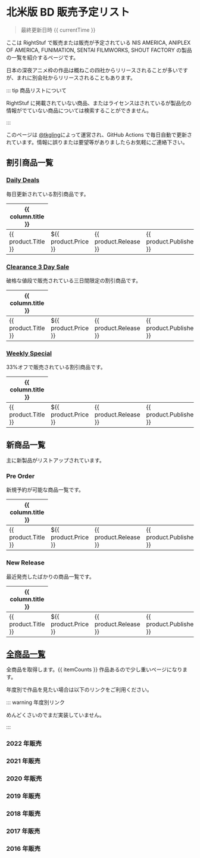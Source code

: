 # 北米版 BD 販売予定リスト

> 最終更新日時 {{ currentTime }}

ここは RightStuf で販売または販売が予定されている NIS AMERICA, ANIPLEX OF AMERICA, FUNIMATION, SENTAI FILMWORKS, SHOUT FACTORY の製品の一覧を紹介するページです。

日本の深夜アニメ枠の作品は概ねこの四社からリリースされることが多いですが、まれに別会社からリリースされることもあります。

::: tip 商品リストについて

RightStuf に掲載されていない商品、またはライセンスはされているが製品化の情報がでていない商品については検索することができません。

:::

このページは [@tkgling](https://twitter.com/tkgling)によって運営され、GitHub Actions で毎日自動で更新されています。情報に誤りまたは要望等がありましたらお気軽にご連絡下さい。

## 割引商品一覧

### [Daily Deals](https://www.rightstufanime.com/daily-deals)

毎日更新されている割引商品です。

<table class="table">
    <thead>
        <tr>
            <th v-for="column in columns" :class="column.field" :key="column.title">
                {{ column.title }}
            </th>
        </tr>
    </thead>
    <tbody is="transition-group" name="product-list">
        <tr v-for="product in dailydeals">
            <td class="title"><a :href="'https://www.rightstufanime.com/' + product.ProductId">{{ product.Title }}</a></td>
            <td class="price">${{ product.Price }}</td>
            <td class="release">{{ product.Release }}</td>
            <td class="publisher">{{ product.Publisher }}</td>
        </tr>
    </tbody>
</table>

### [Clearance 3 Day Sale](https://www.rightstufanime.com/sales-and-promos/Three-Day-Sale)

破格な値段で販売されている三日間限定の割引商品です。

<table class="table">
    <thead>
        <tr>
            <th v-for="column in columns" :class="column.field" :key="column.title">
                {{ column.title }}
            </th>
        </tr>
    </thead>
    <tbody is="transition-group" name="product-list">
        <tr v-for="product in clearances">
            <td class="title"><a :href="'https://www.rightstufanime.com/' + product.ProductId">{{ product.Title }}</a></td>
            <td class="price">${{ product.Price }}</td>
            <td class="release">{{ product.Release }}</td>
            <td class="publisher">{{ product.Publisher }}</td>
        </tr>
    </tbody>
</table>

### [Weekly Special](https://www.rightstufanime.com/sales-and-promos/Weekly-Specials)

33%オフで販売されている割引商品です。

<table class="table">
    <thead>
        <tr>
            <th v-for="column in columns" :class="column.field" :key="column.title">
                {{ column.title }}
            </th>
        </tr>
    </thead>
    <tbody is="transition-group" name="product-list">
        <tr v-for="product in weeklyspecials">
            <td class="title"><a :href="'https://www.rightstufanime.com/' + product.ProductId">{{ product.Title }}</a></td>
            <td class="price">${{ product.Price }}</td>
            <td class="release">{{ product.Release }}</td>
            <td class="publisher">{{ product.Publisher }}</td>
        </tr>
    </tbody>
</table>

## 新商品一覧

主に新製品がリストアップされています。

### Pre Order

新規予約が可能な商品一覧です。

<table class="table">
    <thead>
        <tr>
            <th v-for="column in columns" :class="column.field" :key="column.title">
                {{ column.title }}
            </th>
        </tr>
    </thead>
    <tbody is="transition-group" name="product-list">
        <tr v-for="product in preorders">
            <td class="title"><a :href="'https://www.rightstufanime.com/' + product.ProductId">{{ product.Title }}</a></td>
            <td class="price">${{ product.Price }}</td>
            <td class="release">{{ product.Release }}</td>
            <td class="publisher">{{ product.Publisher }}</td>
        </tr>
    </tbody>
</table>

### New Release

最近発売したばかりの商品一覧です。

<table class="table">
    <thead>
        <tr>
            <th v-for="column in columns" :class="column.field" :key="column.title">
                {{ column.title }}
            </th>
        </tr>
    </thead>
    <tbody is="transition-group" name="product-list">
        <tr v-for="product in newreleases">
            <td class="title"><a :href="'https://www.rightstufanime.com/' + product.ProductId">{{ product.Title }}</a></td>
            <td class="price">${{ product.Price }}</td>
            <td class="release">{{ product.Release }}</td>
            <td class="publisher">{{ product.Publisher }}</td>
        </tr>
    </tbody>
</table>

## [全商品一覧](rightstuf.html)

全商品を取得します。{{ itemCounts }} 作品あるので少し重いページになります。

年度別で作品を見たい場合は以下のリンクをご利用ください。

::: warning 年度別リンク

めんどくさいのでまだ実装していません。

:::

### 2022 年販売

### 2021 年販売

### 2020 年販売

### 2019 年販売

### 2018 年販売

### 2017 年販売

### 2016 年販売

<script>
export default {
    // el: "#app",
    data() {
        return {
            columns: [
                {
                    title: "Title",
                    field: "title"
                },
                {
                    title: "Price",
                    field: "price"
                },
                {
                    title: "Release",
                    field: "release"
                },
                {
                    title: "Publisher",
                    field: "publisher"
                }
            ],
            itemCounts: null,
            newreleases: [],
            preorders: [],
            dailydeals: [],
            weeklyspecials: [],
            clearances: [],
            currentTime: new Date().toLocaleDateString()
        }
    },
    mounted() {
        const date = new Date()
        const currentTime = `${date.getUTCFullYear()}${(date.getUTCMonth() + 1).toString().padStart(2, "0")}${(date.getUTCDate()).toString().padStart(2, "0")}`
        const filePath = `/json/${currentTime}.json`
        fetch(filePath)
            .then(r => r.json())
            .then(json => {
                const sortedJSON = json.sort((x, y) => new Date(y.Release) - new Date(x.Release))
                this.itemCounts = sortedJSON.length
                this.preorders = sortedJSON.filter(x => x.OrderType === "Pre-order")
                this.newreleases = sortedJSON.filter(x => x.OrderType === "New-Release")
                this.dailydeals = sortedJSON.filter(x => x.Promotion === "Daily-Deals")
                this.weeklyspecials = sortedJSON.filter(x => x.Promotion === "Weekly-Specials")
                this.clearances = sortedJSON.filter(x => x.Promotion === "Three-Day-Sale")
            },
            response => {
                console.log("Error")
            })
    }
}
</script>
